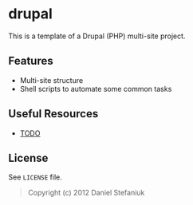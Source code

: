 drupal
======

This is a template of a Drupal (PHP) multi-site project.

Features
--------

* Multi-site structure
* Shell scripts to automate some common tasks

Useful Resources
----------------

* [TODO](http://find-the-link)

License
-------

See `LICENSE` file.

> Copyright (c) 2012 Daniel Stefaniuk
